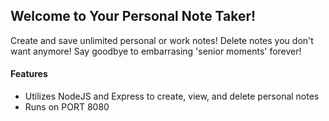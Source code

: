 ## Welcome to Your Personal Note Taker! 

Create and save unlimited personal or work notes! Delete notes you don't want anymore! Say goodbye to embarrasing 'senior moments' forever!

#### Features
- Utilizes NodeJS and Express to create, view, and delete personal notes
- Runs on PORT 8080

